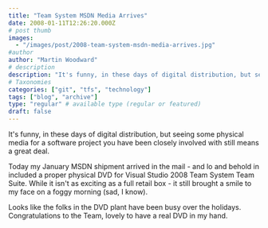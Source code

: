 ```yaml
---
title: "Team System MSDN Media Arrives"
date: 2008-01-11T12:26:20.000Z
# post thumb
images:
  - "/images/post/2008-team-system-msdn-media-arrives.jpg"
#author
author: "Martin Woodward"
# description
description: "It's funny, in these days of digital distribution, but seeing some physical media for a software project you have been closely involved with."
# Taxonomies
categories: ["git", "tfs", "technology"]
tags: ["blog", "archive"]
type: "regular" # available type (regular or featured)
draft: false
---
```

It's funny, in these days of digital distribution, but seeing some physical media for a software project you have been closely involved with still means a great deal.    

Today my January MSDN shipment arrived in the mail - and lo and behold in included a proper physical DVD for Visual Studio 2008 Team System Team Suite.  While it isn't as exciting as a full retail box - it still brought a smile to my face on a foggy morning (sad, I know).  

Looks like the folks in the DVD plant have been busy over the holidays.  Congratulations to the Team, lovely to have a real DVD in my hand.
